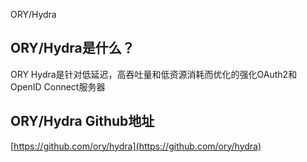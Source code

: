 ORY/Hydra



## ORY/Hydra是什么？

ORY Hydra是针对低延迟，高吞吐量和低资源消耗而优化的强化OAuth2和OpenID Connect服务器

## ORY/Hydra Github地址

[https://github.com/ory/hydra](https://github.com/ory/hydra)

